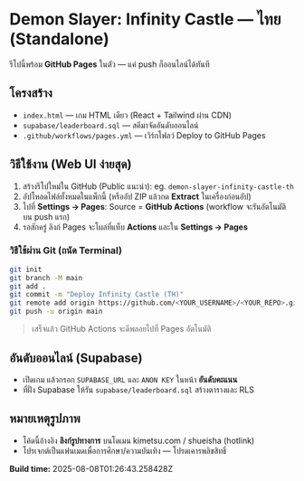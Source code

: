 # Demon Slayer: Infinity Castle — ไทย (Standalone)

รีโปนี้พร้อม **GitHub Pages** ในตัว — แค่ push ก็ออนไลน์ได้ทันที

## โครงสร้าง
- `index.html` — เกม HTML เดียว (React + Tailwind ผ่าน CDN)
- `supabase/leaderboard.sql` — สคีมาจัดอันดับออนไลน์
- `.github/workflows/pages.yml` — เวิร์กโฟลว์ Deploy to GitHub Pages

## วิธีใช้งาน (Web UI ง่ายสุด)
1. สร้างรีโปใหม่ใน GitHub (Public แนะนำ): eg. `demon-slayer-infinity-castle-th`
2. อัปโหลดไฟล์ทั้งหมดในแพ็กนี้ (หรืออัป ZIP แล้วกด **Extract** ในเครื่องก่อนอัป)
3. ไปที่ **Settings → Pages**: Source = **GitHub Actions** (workflow จะรันอัตโนมัติบน push แรก)
4. รอสักครู่ ลิงก์ Pages จะโผล่ที่แท็บ **Actions** และใน **Settings → Pages**

### วิธีใช้ผ่าน Git (ถนัด Terminal)
```bash
git init
git branch -M main
git add .
git commit -m "Deploy Infinity Castle (TH)"
git remote add origin https://github.com/<YOUR_USERNAME>/<YOUR_REPO>.git
git push -u origin main
```
> เสร็จแล้ว GitHub Actions จะดีพลอยไปที่ Pages อัตโนมัติ

## อันดับออนไลน์ (Supabase)
- เปิดเกม แล้วกรอก `SUPABASE_URL` และ `ANON KEY` ในหน้า **อันดับคะแนน**
- ที่ฝั่ง Supabase ให้รัน `supabase/leaderboard.sql` สร้างตารางและ RLS

## หมายเหตุรูปภาพ
- โค้ดนี้อ้างอิง **ลิงก์รูปทางการ** บนโดเมน kimetsu.com / shueisha (hotlink)
- โปรเจกต์เป็นแฟนเมดเพื่อการศึกษา/ความบันเทิง — โปรดเคารพลิขสิทธิ์

**Build time:** 2025-08-08T01:26:43.258428Z
